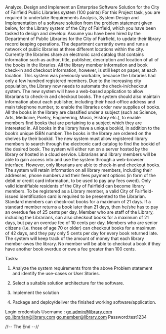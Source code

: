 Analyze, Design and Implement an Enterprise Software Solution for the City of Fairfield Public Libraries system
(100 points) For this Project task, you are required to undertake Requirements Analysis, System Design and Implementation of a software solution from the problem statement given below, for the Library system of the City of Fairfield, which you have been tasked to design and develop:
Assume you have been hired by the Department of Public Libraries for the City of Fairfield, to update their library record keeping operations. The department currently owns and runs a network of public libraries at three different locations within the city. Currently the libraries share an electronic card catalog that contains information such as author, title, publisher, description and location of all of the books in the libraries. All the library member information and book check-in and checkout information, however, is still kept on paper, at each location. This system was previously workable, because the Libraries had only a few hundred registered members. Due to the increasing city population, the Library now needs to automate the check-in/checkout system.
The new system will have a web-based application to allow librarians to check-in and checkout books. The system should also maintain information about each publisher, including their head-office address and main telephone number, to enable the libraries order new supplies of books. All the books in the library are classified under a subject (such as Science, Arts, Medicine, Poetry, Engineering, Music, History etc.), to enable members find books that are pertaining to a subject which they are interested in. 
All books in the library have a unique bookid, in addition to the book’s unique ISBN number. The books in the library are ordered on the shelves by their bookid. The new system must allow registered library members to search through the electronic card catalog to find the bookid of the desired book.
The system will either run on a server hosted by the library or hosted in a cloud service. Librarians and library members will be able to gain access into and use the system through a web-browser interface. However, only librarians are able to check-in and checkout books.
The system will retain information on all library members, including their addresses, phone numbers and their fees payment options (in form of the debit or credit card information, to be used to pay any fees owed). Only valid identifiable residents of the City of Fairfield can become library members. To be registered as a Library member, a valid City of Fairfield-issued identification card is required to be presented to the Librarian. Standard members can check-out books for a maximum of 21 days. If a standard member returns a book later than 21 days, then he/she has to pay an overdue fee of 25 cents per day. Member who are staff of the Library, including the Librarians, can also checkout books for a maximum of 21 days, but pay an overdue fee of 10 cents per day. Members who are senior citizens (i.e. those of age 70 or older) can checkout books for a maximum of 42 days, and they pay only 5 cents per day for every book returned late. The system will keep track of the amount of money that each library member owes the library. No member will be able to checkout a book if they have another book overdue or owe a fee greater than 100 cents.

Tasks:
1.	Analyze the system requirements from the above Problem statement and identify the use-cases or User Stories.

2.	Select a suitable solution architecture for the software.

3.	Implement the solution

4.	Package and deploy/deliver the finished working software/application.

Login credentials
Username : go.admin@library.com <br>
go.librarian@library.com
go.member@library.com
Password:test1234

//-- The End --//

